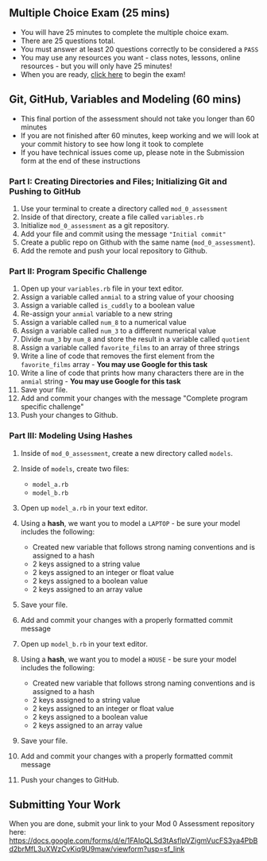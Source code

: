 ## Multiple Choice Exam (25 mins)
- You will have 25 minutes to complete the multiple choice exam. 
- There are 25 questions total.
- You must answer at least 20 questions correctly to be considered a `PASS`
- You may use any resources you want - class notes, lessons, online resources - but you will only have 25 minutes!
- When you are ready, [click here](https://quilgo.com/form/OXuxPwpPbsqZ3X52) to begin the exam! 

## Git, GitHub, Variables and Modeling (60 mins) 
- This final portion of the assessment should not take you longer than 60 minutes
- If you are not finished after 60 minutes, keep working and we will look at your commit history to see how long it took to complete
- If you have technical issues come up, please note in the Submission form at the end of these instructions

### Part I: Creating Directories and Files; Initializing Git and Pushing to GitHub
1. Use your terminal to create a directory called `mod_0_assessment`
1. Inside of that directory, create a file called `variables.rb`
1. Initialize `mod_0_assessment` as a git repository.
1. Add your file and commit using the message `"Initial commit"`
1. Create a public repo on Github with the same name (`mod_0_assessment`).
1. Add the remote and push your local repository to Github.

### Part II: Program Specific Challenge
1. Open up your `variables.rb` file in your text editor.
1. Assign a variable called `anmial` to a string value of your choosing
1. Assign a variable called `is_cuddly` to a boolean value
1. Re-assign your `anmial` variable to a new string
1. Assign a variable called `num_8` to a numerical value
1. Assign a variable called `num_3` to a different numerical value
1. Divide `num_3` by `num_8` and store the result in a variable called `quotient`
1. Assign a variable called `favorite_films` to an array of three strings
1. Write a line of code that removes the first element from the `favorite_films` array - **You may use Google for this task**
1. Write a line of code that prints how many characters there are in the `anmial` string - **You may use Google for this task**
1. Save your file.
1. Add and commit your changes with the message "Complete program specific challenge"
1. Push your changes to Github.

### Part III: Modeling Using Hashes
1. Inside of `mod_0_assessment`, create a new directory called `models`.
1. Inside of `models`, create two files:
    - `model_a.rb`
    - `model_b.rb`

1. Open up `model_a.rb` in your text editor.
1. Using a **hash**, we want you to model a `LAPTOP` - be sure your model includes the following:
    - Created new variable that follows strong naming conventions and is assigned to a hash
    - 2 keys assigned to a string value
    - 2 keys assigned to an integer or float value
    - 2 keys assigned to a boolean value
    - 2 keys assigned to an array value
1. Save your file.
1. Add and commit your changes with a properly formatted commit message
1. Open up `model_b.rb` in your text editor.
1. Using a **hash**,  we want you to model a `HOUSE` - be sure your model includes the following:
    - Created new variable that follows strong naming conventions and is assigned to a hash
    - 2 keys assigned to a string value
    - 2 keys assigned to an integer or float value
    - 2 keys assigned to a boolean value
    - 2 keys assigned to an array value
1. Save your file.
1. Add and commit your changes with a properly formatted commit message
1. Push your changes to GitHub.

## Submitting Your Work
When you are done, submit your link to your Mod 0 Assessment repository here: https://docs.google.com/forms/d/e/1FAIpQLSd3tAsfIpVZigmVucFS3ya4PbBd2brMfL3uXWzCvKiq9U9maw/viewform?usp=sf_link
